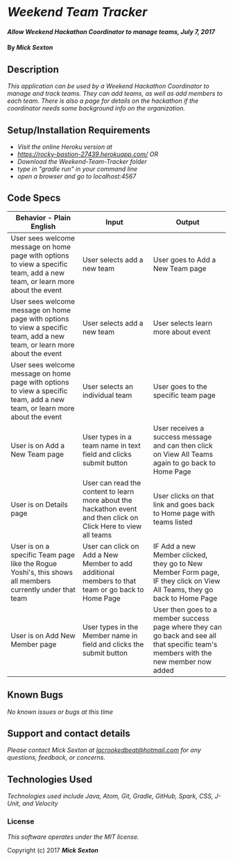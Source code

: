 # _Weekend Team Tracker_

#### _Allow Weekend Hackathon Coordinator to manage teams, July 7, 2017_

#### By _**Mick Sexton**_

## Description

_This application can be used by a Weekend Hackathon Coordinator to manage and track teams. They can add teams, as well as add members to each team. There is also a page for details on the hackathon if the coordinator needs some background info on the organization._

## Setup/Installation Requirements

* _Visit the online Heroku version at_
* _https://rocky-bastion-27439.herokuapp.com/ OR_
* _Download the Weekend-Team-Tracker folder_
* _type in "gradle run" in your command line_
* _open a browser and go to localhost:4567_

## Code Specs

|Behavior - Plain English|Input|Output|
|---|---|---|
|User sees welcome message on home page with options to view a specific team, add a new team, or learn more about the event|User selects add a new team|User goes to Add a New Team page|
|User sees welcome message on home page with options to view a specific team, add a new team, or learn more about the event|User selects add a new team|User selects learn more about event|User goes to Details page|
|User sees welcome message on home page with options to view a specific team, add a new team, or learn more about the event|User selects an individual team|User goes to the specific team page|
|User is on Add a New Team page|User types in a team name in text field and clicks submit button|User receives a success message and can then click on View All Teams again to go back to Home Page|
|User is on Details page|User can read the content to learn more about the hackathon event and then click on Click Here to view all teams|User clicks on that link and goes back to Home page with teams listed|
|User is on a specific Team page like the Rogue Yoshi's, this shows all members currently under that team|User can click on Add a New Member to add additional members to that team or go back to Home Page|IF Add a new Member clicked, they go to New Member Form page, IF they click on View All Teams, they go back to Home Page|
|User is on Add New Member page|User types in the Member name in field and clicks the submit button|User then goes to a member success page where they can go back and see all that specific team's members with the new member now added|


## Known Bugs

_No known issues or bugs at this time_

## Support and contact details

_Please contact Mick Sexton at lacrookedbeat@hotmail.com for any questions, feedback, or concerns._

## Technologies Used

_Technologies used include Java, Atom, Git, Gradle, GitHub, Spark, CSS, J-Unit, and Velocity_

### License

*This software operates under the MIT license.*

Copyright (c) 2017 **_Mick Sexton_**
